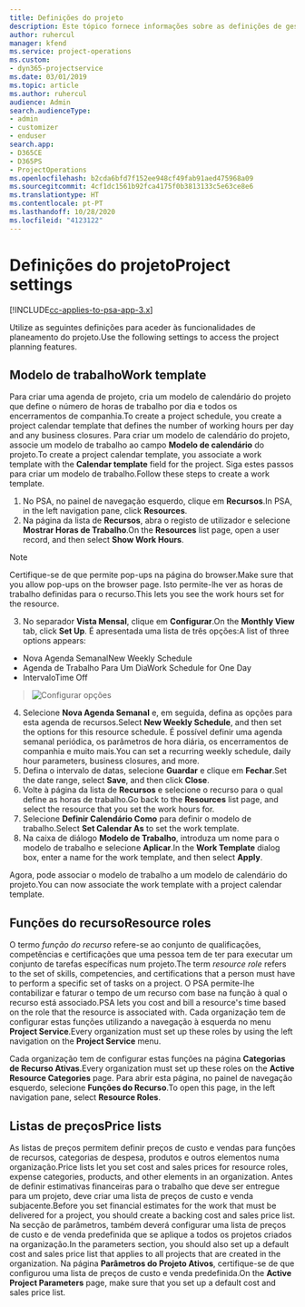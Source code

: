 ```yaml
---
title: Definições do projeto
description: Este tópico fornece informações sobre as definições de gestão do projeto.
author: ruhercul
manager: kfend
ms.service: project-operations
ms.custom:
- dyn365-projectservice
ms.date: 03/01/2019
ms.topic: article
ms.author: ruhercul
audience: Admin
search.audienceType:
- admin
- customizer
- enduser
search.app:
- D365CE
- D365PS
- ProjectOperations
ms.openlocfilehash: b2cda6bfd7f152ee948cf49fab91aed475968a09
ms.sourcegitcommit: 4cf1dc1561b92fca4175f0b3813133c5e63ce8e6
ms.translationtype: HT
ms.contentlocale: pt-PT
ms.lasthandoff: 10/28/2020
ms.locfileid: "4123122"
---
```

# <a name="project-settings"></a><span data-ttu-id="447f7-103">Definições do projeto</span><span class="sxs-lookup"><span data-stu-id="447f7-103">Project settings</span></span>

[!INCLUDE[cc-applies-to-psa-app-3.x](../includes/cc-applies-to-psa-app-3x.md)]

<span data-ttu-id="447f7-104">Utilize as seguintes definições para aceder às funcionalidades de planeamento do projeto.</span><span class="sxs-lookup"><span data-stu-id="447f7-104">Use the following settings to access the project planning features.</span></span>

## <a name="work-template"></a><span data-ttu-id="447f7-105">Modelo de trabalho</span><span class="sxs-lookup"><span data-stu-id="447f7-105">Work template</span></span>

<span data-ttu-id="447f7-106">Para criar uma agenda de projeto, cria um modelo de calendário do projeto que define o número de horas de trabalho por dia e todos os encerramentos de companhia.</span><span class="sxs-lookup"><span data-stu-id="447f7-106">To create a project schedule, you create a project calendar template that defines the number of working hours per day and any business closures.</span></span> <span data-ttu-id="447f7-107">Para criar um modelo de calendário do projeto, associe um modelo de trabalho ao campo **Modelo de calendário** do projeto.</span><span class="sxs-lookup"><span data-stu-id="447f7-107">To create a project calendar template, you associate a work template with the **Calendar template** field for the project.</span></span> <span data-ttu-id="447f7-108">Siga estes passos para criar um modelo de trabalho.</span><span class="sxs-lookup"><span data-stu-id="447f7-108">Follow these steps to create a work template.</span></span>

1. <span data-ttu-id="447f7-109">No PSA, no painel de navegação esquerdo, clique em **Recursos**.</span><span class="sxs-lookup"><span data-stu-id="447f7-109">In PSA, in the left navigation pane, click **Resources**.</span></span> 
2. <span data-ttu-id="447f7-110">Na página da lista de **Recursos**, abra o registo de utilizador e selecione **Mostrar Horas de Trabalho**.</span><span class="sxs-lookup"><span data-stu-id="447f7-110">On the **Resources** list page, open a user record, and then select **Show Work Hours**.</span></span>

  > [!NOTE]
  > <span data-ttu-id="447f7-111">Certifique-se de que permite pop-ups na página do browser.</span><span class="sxs-lookup"><span data-stu-id="447f7-111">Make sure that you allow pop-ups on the browser page.</span></span> <span data-ttu-id="447f7-112">Isto permite-lhe ver as horas de trabalho definidas para o recurso.</span><span class="sxs-lookup"><span data-stu-id="447f7-112">This lets you see the work hours set for the resource.</span></span>
  
3. <span data-ttu-id="447f7-113">No separador **Vista Mensal**, clique em **Configurar**.</span><span class="sxs-lookup"><span data-stu-id="447f7-113">On the **Monthly View** tab, click **Set Up**.</span></span> <span data-ttu-id="447f7-114">É apresentada uma lista de três opções:</span><span class="sxs-lookup"><span data-stu-id="447f7-114">A list of three options appears:</span></span> 

  - <span data-ttu-id="447f7-115">Nova Agenda Semanal</span><span class="sxs-lookup"><span data-stu-id="447f7-115">New Weekly Schedule</span></span>
  - <span data-ttu-id="447f7-116">Agenda de Trabalho Para Um Dia</span><span class="sxs-lookup"><span data-stu-id="447f7-116">Work Schedule for One Day</span></span>
  - <span data-ttu-id="447f7-117">Intervalo</span><span class="sxs-lookup"><span data-stu-id="447f7-117">Time Off</span></span>

> ![Configurar opções](media/project-13.png)

4. <span data-ttu-id="447f7-119">Selecione **Nova Agenda Semanal** e, em seguida, defina as opções para esta agenda de recursos.</span><span class="sxs-lookup"><span data-stu-id="447f7-119">Select **New Weekly Schedule**, and then set the options for this resource schedule.</span></span> <span data-ttu-id="447f7-120">É possível definir uma agenda semanal periódica, os parâmetros de hora diária, os encerramentos de companhia e muito mais.</span><span class="sxs-lookup"><span data-stu-id="447f7-120">You can set a recurring weekly schedule, daily hour parameters, business closures, and more.</span></span>
5. <span data-ttu-id="447f7-121">Defina o intervalo de datas, selecione **Guardar** e clique em **Fechar**.</span><span class="sxs-lookup"><span data-stu-id="447f7-121">Set the date range, select **Save**, and then click **Close**.</span></span> 
6. <span data-ttu-id="447f7-122">Volte à página da lista de **Recursos** e selecione o recurso para o qual define as horas de trabalho.</span><span class="sxs-lookup"><span data-stu-id="447f7-122">Go back to the **Resources** list page, and select the resource that you set the work hours for.</span></span> 
7. <span data-ttu-id="447f7-123">Selecione **Definir Calendário Como** para definir o modelo de trabalho.</span><span class="sxs-lookup"><span data-stu-id="447f7-123">Select **Set Calendar As** to set the work template.</span></span> 
8. <span data-ttu-id="447f7-124">Na caixa de diálogo **Modelo de Trabalho**, introduza um nome para o modelo de trabalho e selecione **Aplicar**.</span><span class="sxs-lookup"><span data-stu-id="447f7-124">In the **Work Template** dialog box, enter a name for the work template, and then select **Apply**.</span></span> 

<span data-ttu-id="447f7-125">Agora, pode associar o modelo de trabalho a um modelo de calendário do projeto.</span><span class="sxs-lookup"><span data-stu-id="447f7-125">You can now associate the work template with a project calendar template.</span></span>

## <a name="resource-roles"></a><span data-ttu-id="447f7-126">Funções do recurso</span><span class="sxs-lookup"><span data-stu-id="447f7-126">Resource roles</span></span>

<span data-ttu-id="447f7-127">O termo *função do recurso* refere-se ao conjunto de qualificações, competências e certificações que uma pessoa tem de ter para executar um conjunto de tarefas específicas num projeto.</span><span class="sxs-lookup"><span data-stu-id="447f7-127">The term *resource role* refers to the set of skills, competencies, and certifications that a person must have to perform a specific set of tasks on a project.</span></span> <span data-ttu-id="447f7-128">O PSA permite-lhe contabilizar e faturar o tempo de um recurso com base na função à qual o recurso está associado.</span><span class="sxs-lookup"><span data-stu-id="447f7-128">PSA lets you cost and bill a resource's time based on the role that the resource is associated with.</span></span> <span data-ttu-id="447f7-129">Cada organização tem de configurar estas funções utilizando a navegação à esquerda no menu **Project Service**.</span><span class="sxs-lookup"><span data-stu-id="447f7-129">Every organization must set up these roles by using the left navigation on the **Project Service** menu.</span></span>

<span data-ttu-id="447f7-130">Cada organização tem de configurar estas funções na página **Categorias de Recurso Ativas**.</span><span class="sxs-lookup"><span data-stu-id="447f7-130">Every organization must set up these roles on the **Active Resource Categories** page.</span></span> <span data-ttu-id="447f7-131">Para abrir esta página, no painel de navegação esquerdo, selecione **Funções do Recurso**.</span><span class="sxs-lookup"><span data-stu-id="447f7-131">To open this page, in the left navigation pane, select **Resource Roles**.</span></span>

## <a name="price-lists"></a><span data-ttu-id="447f7-132">Listas de preços</span><span class="sxs-lookup"><span data-stu-id="447f7-132">Price lists</span></span>

<span data-ttu-id="447f7-133">As listas de preços permitem definir preços de custo e vendas para funções de recursos, categorias de despesa, produtos e outros elementos numa organização.</span><span class="sxs-lookup"><span data-stu-id="447f7-133">Price lists let you set cost and sales prices for resource roles, expense categories, products, and other elements in an organization.</span></span> <span data-ttu-id="447f7-134">Antes de definir estimativas financeiras para o trabalho que deve ser entregue para um projeto, deve criar uma lista de preços de custo e venda subjacente.</span><span class="sxs-lookup"><span data-stu-id="447f7-134">Before you set financial estimates for the work that must be delivered for a project, you should create a backing cost and sales price list.</span></span> <span data-ttu-id="447f7-135">Na secção de parâmetros, também deverá configurar uma lista de preços de custo e de venda predefinida que se aplique a todos os projetos criados na organização.</span><span class="sxs-lookup"><span data-stu-id="447f7-135">In the parameters section, you should also set up a default cost and sales price list that applies to all projects that are created in the organization.</span></span> <span data-ttu-id="447f7-136">Na página **Parâmetros do Projeto Ativos**, certifique-se de que configurou uma lista de preços de custo e venda predefinida.</span><span class="sxs-lookup"><span data-stu-id="447f7-136">On the **Active Project Parameters** page, make sure that you set up a default cost and sales price list.</span></span>
